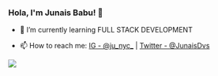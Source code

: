 ### Hola, I'm Junais Babu! 👋


<!-- - 🔭 I’m currently working on ... -->
- 🌱 I’m currently learning FULL STACK DEVELOPMENT
<!-- - 👯 I’m looking to collaborate on ... -->
<!-- - 🤔 I’m looking for help with ... -->
<!-- - 💬 Ask me about ... -->
- 📫 How to reach me: [IG - @ju_nyc_](https://www.instagram.com/ju_nyc_/) | [Twitter - @JunaisDvs](https://twitter.com/JunaisDvs)
<!-- - 😄 Pronouns: ... -->
<!-- - ⚡ Fun fact: ... -->

<img src="https://github-readme-stats.vercel.app/api?username=junaisbabu&&show_icons=true&title_color=2FA4FF&icon_color=FD7014&text_color=EEEEEE&bg_color=222831" />
